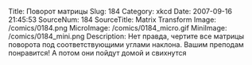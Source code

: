 Title: Поворот матрицы 
Slug: 184 
Category: xkcd 
Date: 2007-09-16 21:45:53 
SourceNum: 184 
SourceTitle: Matrix Transform 
Image: /comics/0184.png 
MicroImage: /comics/0184_micro.gif 
MiniImage: /comics/0184_mini.png 
Description: Нет правда, чертите все матрицы поворота под соответствующими углами наклона. Вашим преподам понравится! А потом они пойдут домой и свихнутся 

